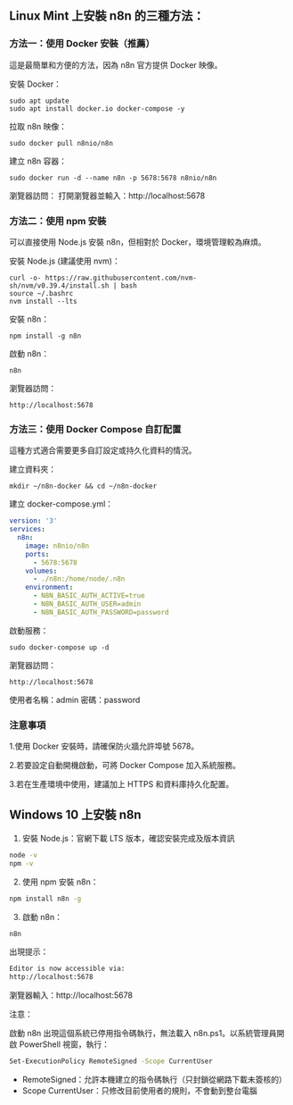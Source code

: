 ## Linux Mint 上安裝 n8n 的三種方法：

### 方法一：使用 Docker 安裝（推薦）

這是最簡單和方便的方法，因為 n8n 官方提供 Docker 映像。

安裝 Docker：
```
sudo apt update
sudo apt install docker.io docker-compose -y
```

拉取 n8n 映像：
```
sudo docker pull n8nio/n8n
```

建立 n8n 容器：
```
sudo docker run -d --name n8n -p 5678:5678 n8nio/n8n
```

瀏覽器訪問：
打開瀏覽器並輸入：http://localhost:5678


### 方法二：使用 npm 安裝

可以直接使用 Node.js 安裝 n8n，但相對於 Docker，環境管理較為麻煩。

安裝 Node.js (建議使用 nvm)：
```
curl -o- https://raw.githubusercontent.com/nvm-sh/nvm/v0.39.4/install.sh | bash
source ~/.bashrc
nvm install --lts
```

安裝 n8n：
```
npm install -g n8n
```

啟動 n8n：
```
n8n
```

瀏覽器訪問：
```
http://localhost:5678
```

### 方法三：使用 Docker Compose 自訂配置

這種方式適合需要更多自訂設定或持久化資料的情況。

建立資料夾：
```
mkdir ~/n8n-docker && cd ~/n8n-docker
```

建立 docker-compose.yml：
```yaml
version: '3'
services:
  n8n:
    image: n8nio/n8n
    ports:
      - 5678:5678
    volumes:
      - ./n8n:/home/node/.n8n
    environment:
      - N8N_BASIC_AUTH_ACTIVE=true
      - N8N_BASIC_AUTH_USER=admin
      - N8N_BASIC_AUTH_PASSWORD=password
```

啟動服務：
```
sudo docker-compose up -d
```

瀏覽器訪問：
```
http://localhost:5678
```

使用者名稱：admin
密碼：password

### 注意事項

1.使用 Docker 安裝時，請確保防火牆允許埠號 5678。

2.若要設定自動開機啟動，可將 Docker Compose 加入系統服務。

3.若在生產環境中使用，建議加上 HTTPS 和資料庫持久化配置。

## Windows 10 上安裝 n8n

1. 安裝 Node.js：官網下載 LTS 版本，確認安裝完成及版本資訊
```bash
node -v
npm -v
```

2. 使用 npm 安裝 n8n：
```bash
npm install n8n -g
```

3. 啟動 n8n：
```bash
n8n
```
出現提示：
```bash
Editor is now accessible via:
http://localhost:5678
```
瀏覽器輸入：http://localhost:5678

注意：

啟動 n8n 出現這個系統已停用指令碼執行，無法載入 n8n.ps1。以系統管理員開啟 PowerShell 視窗，執行：
```bash
Set-ExecutionPolicy RemoteSigned -Scope CurrentUser
```
* RemoteSigned：允許本機建立的指令碼執行（只封鎖從網路下載未簽核的）
* Scope CurrentUser：只修改目前使用者的規則，不會動到整台電腦



